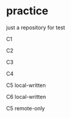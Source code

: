 # practice
just a repository for test

C1

C2

C3

C4

C5 local-written

C6 local-written

C5 remote-only

